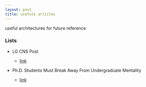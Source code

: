 ```yaml
---
layout: post
title: usefule articles
---
```

useful architectures for future reference

### Lists

* LG CNS Post
  * [link](https://m.post.naver.com/viewer/postView.nhn?volumeNo=16634859&memberNo=3185448&vType=VERTICAL)

* Ph.D. Students Must Break Away From Undergraduate Mentality
  * [link](https://cacm.acm.org/magazines/2013/7/165494-ph-d-students-must-break-away-from-undergraduate-mentality/fulltext)
